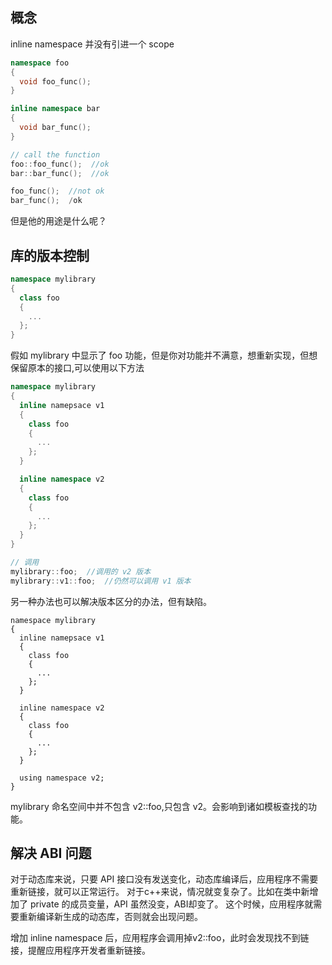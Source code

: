 ## 概念
inline namespace 并没有引进一个 scope
```cpp
namespace foo
{
  void foo_func();
}

inline namespace bar
{
  void bar_func();
}

// call the function
foo::foo_func();  //ok
bar::bar_func();  //ok

foo_func();  //not ok
bar_func();  /ok
```
但是他的用途是什么呢？

## 库的版本控制
```cpp
namespace mylibrary
{
  class foo
  {
    ...
  };
}
```
假如 mylibrary 中显示了 foo 功能，但是你对功能并不满意，想重新实现，但想保留原本的接口,可以使用以下方法
```cpp
namespace mylibrary
{
  inline namepsace v1
  {
    class foo
    {
      ...
    };
  }

  inline namespace v2
  {
    class foo
    {
      ...
    };
  }
}

// 调用
mylibrary::foo;  //调用的 v2 版本
mylibrary::v1::foo;  //仍然可以调用 v1 版本
```

另一种办法也可以解决版本区分的办法，但有缺陷。
```
namespace mylibrary
{
  inline namepsace v1
  {
    class foo
    {
      ...
    };
  }

  inline namespace v2
  {
    class foo
    {
      ...
    };
  }

  using namespace v2;
}
```
mylibrary 命名空间中并不包含 v2::foo,只包含 v2。会影响到诸如模板查找的功能。

## 解决 ABI 问题
对于动态库来说，只要 API 接口没有发送变化，动态库编译后，应用程序不需要重新链接，就可以正常运行。
对于c++来说，情况就变复杂了。比如在类中新增加了 private 的成员变量，API 虽然没变，ABI却变了。
这个时候，应用程序就需要重新编译新生成的动态库，否则就会出现问题。

增加 inline namespace 后，应用程序会调用掉v2::foo，此时会发现找不到链接，提醒应用程序开发者重新链接。

